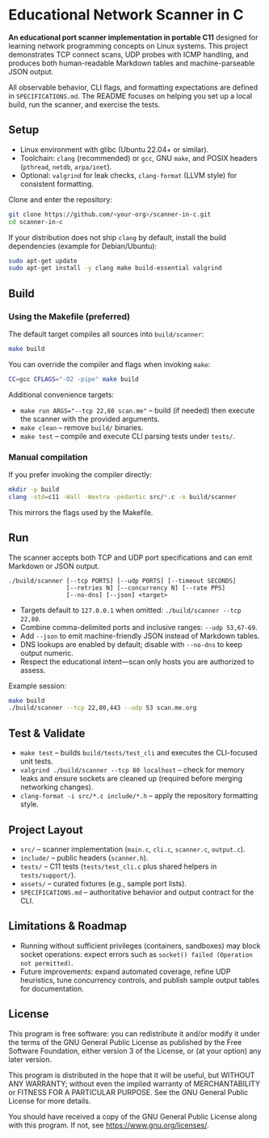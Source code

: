 # Educational Network Scanner in C

**An educational port scanner implementation in portable C11** designed for learning network programming concepts on Linux systems. This project demonstrates TCP connect scans, UDP probes with ICMP handling, and produces both human-readable Markdown tables and machine-parseable JSON output.

All observable behavior, CLI flags, and formatting expectations are defined in `SPECIFICATIONS.md`. The README focuses on helping you set up a local build, run the scanner, and exercise the tests.

## Setup

- Linux environment with glibc (Ubuntu 22.04+ or similar).
- Toolchain: `clang` (recommended) or `gcc`, GNU `make`, and POSIX headers (`pthread`, `netdb`, `arpa/inet`).
- Optional: `valgrind` for leak checks, `clang-format` (LLVM style) for consistent formatting.

Clone and enter the repository:

```bash
git clone https://github.com/<your-org>/scanner-in-c.git
cd scanner-in-c
```

If your distribution does not ship `clang` by default, install the build dependencies (example for Debian/Ubuntu):

```bash
sudo apt-get update
sudo apt-get install -y clang make build-essential valgrind
```

## Build

### Using the Makefile (preferred)

The default target compiles all sources into `build/scanner`:

```bash
make build
```

You can override the compiler and flags when invoking `make`:

```bash
CC=gcc CFLAGS="-O2 -pipe" make build
```

Additional convenience targets:

- `make run ARGS="--tcp 22,80 scan.me"` – build (if needed) then execute the scanner with the provided arguments.
- `make clean` – remove `build/` binaries.
- `make test` – compile and execute CLI parsing tests under `tests/`.

### Manual compilation

If you prefer invoking the compiler directly:

```bash
mkdir -p build
clang -std=c11 -Wall -Wextra -pedantic src/*.c -o build/scanner
```

This mirrors the flags used by the Makefile.

## Run

The scanner accepts both TCP and UDP port specifications and can emit Markdown or JSON output.

```
./build/scanner [--tcp PORTS] [--udp PORTS] [--timeout SECONDS]
                [--retries N] [--concurrency N] [--rate PPS]
                [--no-dns] [--json] <target>
```

- Targets default to `127.0.0.1` when omitted: `./build/scanner --tcp 22,80`.
- Combine comma-delimited ports and inclusive ranges: `--udp 53,67-69`.
- Add `--json` to emit machine-friendly JSON instead of Markdown tables.
- DNS lookups are enabled by default; disable with `--no-dns` to keep output numeric.
- Respect the educational intent—scan only hosts you are authorized to assess.

Example session:

```bash
make build
./build/scanner --tcp 22,80,443 --udp 53 scan.me.org
```

## Test & Validate

- `make test` – builds `build/tests/test_cli` and executes the CLI-focused unit tests.
- `valgrind ./build/scanner --tcp 80 localhost` – check for memory leaks and ensure sockets are cleaned up (required before merging networking changes).
- `clang-format -i src/*.c include/*.h` – apply the repository formatting style.

## Project Layout

- `src/` – scanner implementation (`main.c`, `cli.c`, `scanner.c`, `output.c`).
- `include/` – public headers (`scanner.h`).
- `tests/` – C11 tests (`tests/test_cli.c` plus shared helpers in `tests/support/`).
- `assets/` – curated fixtures (e.g., sample port lists).
- `SPECIFICATIONS.md` – authoritative behavior and output contract for the CLI.

## Limitations & Roadmap

- Running without sufficient privileges (containers, sandboxes) may block socket operations: expect errors such as `socket() failed (Operation not permitted)`.
- Future improvements: expand automated coverage, refine UDP heuristics, tune concurrency controls, and publish sample output tables for documentation.

## License

This program is free software: you can redistribute it and/or modify it under the terms of the GNU General Public License as published by the Free Software Foundation, either version 3 of the License, or (at your option) any later version.

This program is distributed in the hope that it will be useful, but WITHOUT ANY WARRANTY; without even the implied warranty of MERCHANTABILITY or FITNESS FOR A PARTICULAR PURPOSE. See the GNU General Public License for more details.

You should have received a copy of the GNU General Public License along with this program. If not, see <https://www.gnu.org/licenses/>.
